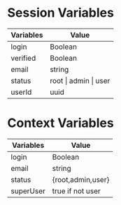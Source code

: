 # Session Variables

|Variables|Value|
|----------|---|
|login| Boolean|
|verified| Boolean|
|email| string|
|status| root \| admin \| user|
|userId| uuid|

# Context Variables

|Variables|Value|
|----------|---|
|login| Boolean|
|email| string|
|status| {root,admin,user}|
|superUser| true if not user|
